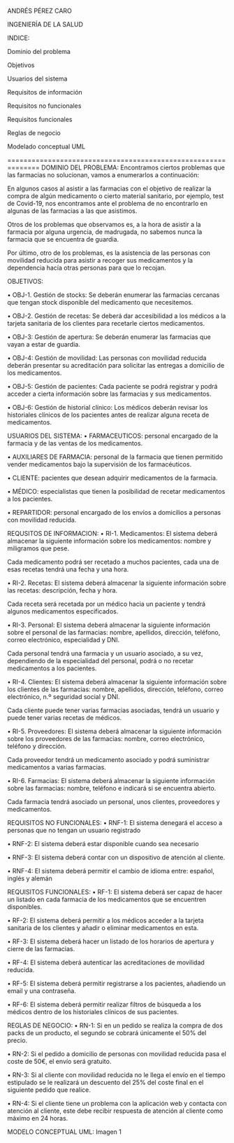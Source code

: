 ANDRÉS PÉREZ CARO

INGENIERÍA DE LA SALUD

INDICE:

Dominio del problema

Objetivos

Usuarios del sistema

Requisitos de información

Requisitos no funcionales

Requisitos funcionales

Reglas de negocio

Modelado conceptual UML

==============================================================
DOMINIO DEL PROBLEMA:
Encontramos ciertos problemas que las farmacias no solucionan, vamos a enumerarlos a continuación:

En algunos casos al asistir a las farmacias con el objetivo de realizar la compra de algún medicamento o cierto material sanitario, por ejemplo, test de Covid-19, nos encontramos ante el problema de no encontrarlo en algunas de las farmacias a las que asistimos.

Otros de los problemas que observamos es, a la hora de asistir a la farmacia por alguna urgencia, de madrugada, no sabemos nunca la farmacia que se encuentra de guardia.

Por último, otro de los problemas, es la asistencia de las personas con movilidad reducida para asistir a recoger sus medicamentos y la dependencia hacía otras personas para que lo recojan.

OBJETIVOS:

• OBJ-1. Gestión de stocks: Se deberán enumerar las farmacias cercanas que tengan stock disponible del medicamento que necesitemos.

• OBJ-2. Gestión de recetas: Se deberá dar accesibilidad a los médicos a la tarjeta sanitaria de los clientes para recetarle ciertos medicamentos.

• OBJ-3: Gestión de apertura: Se deberán enumerar las farmacias que vayan a estar de guardia.

• OBJ-4: Gestión de movilidad: Las personas con movilidad reducida deberán presentar su acreditación para solicitar las entregas a domicilio de los medicamentos.

• OBJ-5: Gestión de pacientes: Cada paciente se podrá registrar y podrá acceder a cierta información sobre las farmacias y sus medicamentos.

• OBJ-6: Gestión de historial clínico: Los médicos deberán revisar los historiales clínicos de los pacientes antes de realizar alguna receta de medicamentos.

USUARIOS DEL SISTEMA:
• FARMACEUTICOS: personal encargado de la farmacia y de las ventas de los medicamentos.

• AUXILIARES DE FARMACIA: personal de la farmacia que tienen permitido vender medicamentos bajo la supervisión de los farmacéuticos.

• CLIENTE: pacientes que desean adquirir medicamentos de la farmacia.

• MÉDICO: especialistas que tienen la posibilidad de recetar medicamentos a los pacientes.

• REPARTIDOR: personal encargado de los envíos a domicilios a personas con movilidad reducida.

REQUSITOS DE INFORMACION:
• RI-1. Medicamentos: El sistema deberá almacenar la siguiente información sobre los medicamentos: nombre y miligramos que pese.

Cada medicamento podrá ser recetado a muchos pacientes, cada una de esas recetas tendrá una fecha y una hora.

• RI-2. Recetas: El sistema deberá almacenar la siguiente información sobre las recetas: descripción, fecha y hora.

Cada receta será recetada por un médico hacia un paciente y tendrá algunos medicamentos especificados.

• RI-3. Personal: El sistema deberá almacenar la siguiente información sobre el personal de las farmacias: nombre, apellidos, dirección, teléfono, correo electrónico, especialidad y DNI.

Cada personal tendrá una farmacia y un usuario asociado, a su vez, dependiendo de la especialidad del personal, podrá o no recetar medicamentos a los pacientes.

• RI-4. Clientes: El sistema deberá almacenar la siguiente información sobre los clientes de las farmacias: nombre, apellidos, dirección, teléfono, correo electrónico, n.º seguridad social y DNI.

Cada cliente puede tener varias farmacias asociadas, tendrá un usuario y puede tener varias recetas de médicos.

• RI-5. Proveedores: El sistema deberá almacenar la siguiente información sobre los proveedores de las farmacias: nombre, correo electrónico, teléfono y dirección.

Cada proveedor tendrá un medicamento asociado y podrá suministrar medicamentos a varias farmacias.

• RI-6. Farmacias: El sistema deberá almacenar la siguiente información sobre las farmacias: nombre, teléfono e indicará si se encuentra abierto.

Cada farmacia tendrá asociado un personal, unos clientes, proveedores y medicamentos.

REQUISITOS NO FUNCIONALES:
• RNF-1: El sistema denegará el acceso a personas que no tengan un usuario registrado

• RNF-2: El sistema deberá estar disponible cuando sea necesario

• RNF-3: El sistema deberá contar con un dispositivo de atención al cliente.

• RNF-4: El sistema deberá permitir el cambio de idioma entre: español, inglés y alemán

REQUISITOS FUNCIONALES:
• RF-1: El sistema deberá ser capaz de hacer un listado en cada farmacia de los medicamentos que se encuentren disponibles.

• RF-2: El sistema deberá permitir a los médicos acceder a la tarjeta sanitaria de los clientes y añadir o eliminar medicamentos en esta.

• RF-3: El sistema deberá hacer un listado de los horarios de apertura y cierre de las farmacias.

• RF-4: El sistema deberá autenticar las acreditaciones de movilidad reducida.

• RF-5: El sistema deberá permitir registrarse a los pacientes, añadiendo un email y una contraseña.

• RF-6: El sistema deberá permitir realizar filtros de búsqueda a los médicos dentro de los historiales clínicos de sus pacientes.

REGLAS DE NEGOCIO:
• RN-1: Si en un pedido se realiza la compra de dos packs de un producto, el segundo se cobrará únicamente el 50% del precio.

• RN-2: Si el pedido a domicilio de personas con movilidad reducida pasa el coste de 50€, el envío será gratuito.

• RN-3: Si al cliente con movilidad reducida no le llega el envío en el tiempo estipulado se le realizará un descuento del 25% del coste final en el siguiente pedido que realice.

• RN-4: Si el cliente tiene un problema con la aplicación web y contacta con atención al cliente, este debe recibir respuesta de atención al cliente como máximo en 24 horas.

MODELO CONCEPTUAL UML:
Imagen 1